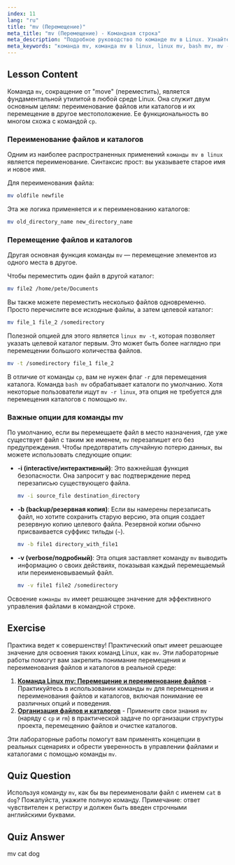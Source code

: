 ```yaml
---
index: 11
lang: "ru"
title: "mv (Перемещение)"
meta_title: "mv (Перемещение) - Командная строка"
meta_description: "Подробное руководство по команде mv в Linux. Узнайте, как использовать команду bash mv для перемещения и переименования файлов и каталогов, использовать такие опции, как linux mv -t, и предотвращать случайную перезапись."
meta_keywords: "команда mv, команда mv в linux, linux mv, bash mv, mv -r linux, linux mv -t, переместить файлы, переименовать файлы, командная строка linux"
---
```


## Lesson Content

Команда `mv`, сокращение от "move" (переместить), является фундаментальной утилитой в любой среде Linux. Она служит двум основным целям: переименование файлов или каталогов и их перемещение в другое местоположение. Ее функциональность во многом схожа с командой `cp`.

### Переименование файлов и каталогов

Одним из наиболее распространенных применений `команды mv в linux` является переименование. Синтаксис прост: вы указываете старое имя и новое имя.

Для переименования файла:

```bash
mv oldfile newfile
```

Эта же логика применяется и к переименованию каталогов:

```bash
mv old_directory_name new_directory_name
```

### Перемещение файлов и каталогов

Другая основная функция команды `mv` — перемещение элементов из одного места в другое.

Чтобы переместить один файл в другой каталог:

```bash
mv file2 /home/pete/Documents
```

Вы также можете переместить несколько файлов одновременно. Просто перечислите все исходные файлы, а затем целевой каталог:

```bash
mv file_1 file_2 /somedirectory
```

Полезной опцией для этого является `linux mv -t`, которая позволяет указать целевой каталог первым. Это может быть более наглядно при перемещении большого количества файлов.

```bash
mv -t /somedirectory file_1 file_2
```

В отличие от команды `cp`, вам не нужен флаг `-r` для перемещения каталога. Команда `bash mv` обрабатывает каталоги по умолчанию. Хотя некоторые пользователи ищут `mv -r linux`, эта опция не требуется для перемещения каталогов с помощью `mv`.

### Важные опции для команды mv

По умолчанию, если вы перемещаете файл в место назначения, где уже существует файл с таким же именем, `mv` перезапишет его без предупреждения. Чтобы предотвратить случайную потерю данных, вы можете использовать следующие опции:

- **-i (interactive/интерактивный)**: Это важнейшая функция безопасности. Она запросит у вас подтверждение перед перезаписью существующего файла.

  ```bash
  mv -i source_file destination_directory
  ```

- **-b (backup/резервная копия)**: Если вы намерены перезаписать файл, но хотите сохранить старую версию, эта опция создает резервную копию целевого файла. Резервной копии обычно присваивается суффикс тильды (`~`).

  ```bash
  mv -b file1 directory_with_file1
  ```

- **-v (verbose/подробный)**: Эта опция заставляет команду `mv` выводить информацию о своих действиях, показывая каждый перемещаемый или переименовываемый файл.

  ```bash
  mv -v file1 file2 /somedirectory
  ```

Освоение `команды mv` имеет решающее значение для эффективного управления файлами в командной строке.

## Exercise

Практика ведет к совершенству! Практический опыт имеет решающее значение для освоения таких команд Linux, как `mv`. Эти лабораторные работы помогут вам закрепить понимание перемещения и переименования файлов и каталогов в реальной среде:

1. **[Команда Linux mv: Перемещение и переименование файлов](https://labex.io/ru/labs/linux-linux-mv-command-file-moving-and-renaming-209743)** - Практикуйтесь в использовании команды `mv` для перемещения и переименования файлов и каталогов, включая понимание ее различных опций и поведения.
2. **[Организация файлов и каталогов](https://labex.io/ru/labs/linux-organizing-files-and-directories-387877)** - Примените свои знания `mv` (наряду с `cp` и `rm`) в практической задаче по организации структуры проекта, перемещению файлов и очистке каталогов.

Эти лабораторные работы помогут вам применять концепции в реальных сценариях и обрести уверенность в управлении файлами и каталогами с помощью команды `mv`.

## Quiz Question

Используя команду `mv`, как бы вы переименовали файл с именем `cat` в `dog`? Пожалуйста, укажите полную команду. Примечание: ответ чувствителен к регистру и должен быть введен строчными английскими буквами.

## Quiz Answer

mv cat dog
